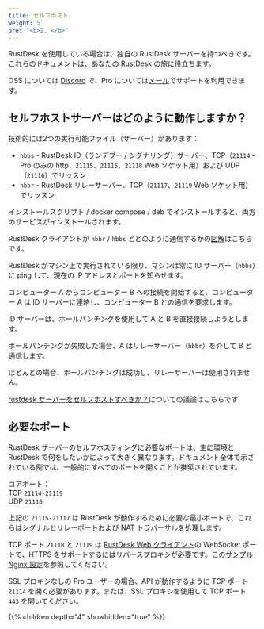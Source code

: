 ```yaml
---
title: セルフホスト
weight: 5
pre: "<b>2. </b>"
---
```


RustDesk を使用している場合は、独自の RustDesk サーバーを持つべきです。これらのドキュメントは、あなたの RustDesk の旅に役立ちます。

OSS については [Discord](https://discord.com/invite/nDceKgxnkV) で、Pro については[メール](mailto:support@rustdesk.com)でサポートを利用できます。

## セルフホストサーバーはどのように動作しますか？

技術的には2つの実行可能ファイル（サーバー）があります：

- `hbbs` - RustDesk ID（ランデブー / シグナリング）サーバー、TCP（`21114` - Pro のみの http、`21115`、`21116`、`21118` Web ソケット用）および UDP（`21116`）でリッスン
- `hbbr` - RustDesk リレーサーバー、TCP（`21117`、`21119` Web ソケット用）でリッスン

インストールスクリプト / docker compose / deb でインストールすると、両方のサービスがインストールされます。

RustDesk クライアントが `hbbr` / `hbbs` とどのように通信するかの[図解](https://github.com/rustdesk/rustdesk/wiki/How-does-RustDesk-work%3F)はこちらです。

RustDesk がマシン上で実行されている限り、マシンは常に ID サーバー（`hbbs`）に ping して、現在の IP アドレスとポートを知らせます。

コンピューター A からコンピューター B への接続を開始すると、コンピューター A は ID サーバーに連絡し、コンピューター B との通信を要求します。

ID サーバーは、ホールパンチングを使用して A と B を直接接続しようとします。

ホールパンチングが失敗した場合、A はリレーサーバー（`hbbr`）を介して B と通信します。

ほとんどの場合、ホールパンチングは成功し、リレーサーバーは使用されません。

[rustdesk サーバーをセルフホストすべきか？](https://www.reddit.com/r/rustdesk/comments/1cr8kfv/should_you_selfhost_a_rustdesk_server/)についての議論はこちらです

## 必要なポート

RustDesk サーバーのセルフホスティングに必要なポートは、主に環境と RustDesk で何をしたいかによって大きく異なります。ドキュメント全体で示されている例では、一般的にすべてのポートを開くことが推奨されています。

コアポート：\
TCP `21114-21119` \
UDP `21116`

上記の `21115-21117` は RustDesk が動作するために必要な最小ポートで、これらはシグナルとリレーポートおよび NAT トラバーサルを処理します。

TCP ポート `21118` と `21119` は [RustDesk Web クライアント](https://rustdesk.com/web/)の WebSocket ポートで、HTTPS をサポートするにはリバースプロキシが必要です。この[サンプル Nginx 設定](/docs/en/self-host/rustdesk-server-pro/faq/#8-add-websocket-secure-wss-support-for-the-id-server-and-relay-server-to-enable-secure-communication-for-the-web-client)を参照してください。

SSL プロキシなしの Pro ユーザーの場合、API が動作するように TCP ポート `21114` を開く必要があります。または、SSL プロキシを使用して TCP ポート `443` を開いてください。

{{% children depth="4" showhidden="true" %}}
